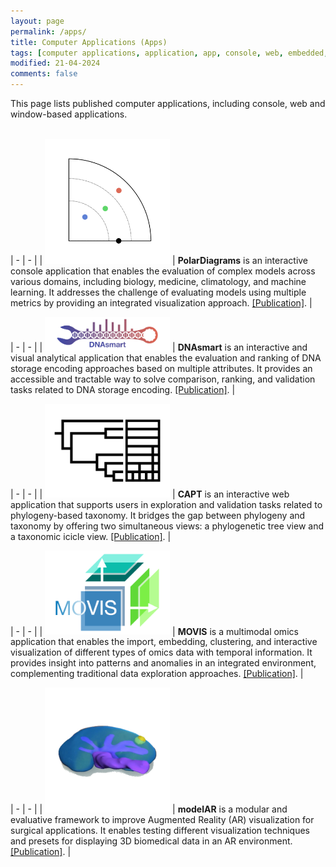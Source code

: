 ```yaml
---
layout: page
permalink: /apps/
title: Computer Applications (Apps)
tags: [computer applications, application, app, console, web, embedded, web, tools, packages, research, table]
modified: 21-04-2024
comments: false
---
```


This page lists published computer applications, including console, web and window-based applications.<br/>
<br/>


| - | - |
| <span style="display: inline-block; width:200px"> [![](/images/apps/polardiagrams.webp)](https://github.com/AAnzel/Polar-Diagrams-for-Model-Comparison) </span> | **PolarDiagrams** is an interactive console application that enables the evaluation of complex models across various domains, including biology, medicine, climatology, and machine learning. It addresses the challenge of evaluating models using multiple metrics by providing an integrated visualization approach. [[Publication]](https://www.sciencedirect.com/science/article/pii/S0169260723005096). |


| - | - |
| <span style="display: inline-block; width:200px"> [![](/images/apps/dnasmart.webp)](https://github.com/Sombiri/DNAsmart) </span> | **DNAsmart** is an interactive and visual analytical application that enables the evaluation and ranking of DNA storage encoding approaches based on multiple attributes. It provides an accessible and tractable way to solve comparison, ranking, and validation tasks related to DNA storage encoding. [[Publication]](https://www.sciencedirect.com/science/article/pii/S2001037023000624). |


| - | - |
| <span style="display: inline-block; width:200px"> [![](/images/apps/capt.webp)](https://github.com/ghattab/CAPT) </span> | **CAPT** is an interactive web application that supports users in exploration and validation tasks related to phylogeny-based taxonomy. It bridges the gap between phylogeny and taxonomy by offering two simultaneous views: a phylogenetic tree view and a taxonomic icicle view. [[Publication]](https://www.frontiersin.org/articles/10.3389/fgene.2022.891240). |


| - | - |
| <span style="display: inline-block; width:200px"> [![](/images/apps/movis.webp)](https://movis.mathematik.uni-marburg.de) </span> | **MOVIS** is a multimodal omics application that enables the import, embedding, clustering, and interactive visualization of different types of omics data with temporal information. It provides insight into patterns and anomalies in an integrated environment, complementing traditional data exploration approaches. [[Publication]](https://www.sciencedirect.com/science/article/pii/S2001037022000526). |


| - | - |
| <span style="display: inline-block; width:200px"> [![](/images/apps/modelar.webp)](https://github.com/ghattab/MODELAR) </span> | **modelAR** is a modular and evaluative framework to improve Augmented Reality (AR) visualization for surgical applications. It enables testing different visualization techniques and presets for displaying 3D biomedical data in an AR environment. [[Publication]](https://diglib.eg.org/handle/10.2312/evs20201066). |
